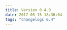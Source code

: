 ```yaml
---
title: Version 0.4.0
date: 2017-05-15 18:36:04 
tags: "changelogs 0.4"
---
```


<script src="https://gist.github.com/spinnaker-release/74b51f19fbb198e3cc0f927bf770f7cf.js"></script>
